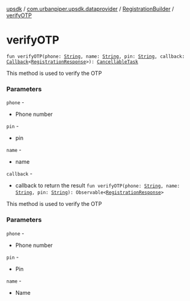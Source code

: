 [upsdk](../../index.md) / [com.urbanpiper.upsdk.dataprovider](../index.md) / [RegistrationBuilder](index.md) / [verifyOTP](./verify-o-t-p.md)

# verifyOTP

`fun verifyOTP(phone: `[`String`](https://kotlinlang.org/api/latest/jvm/stdlib/kotlin/-string/index.html)`, name: `[`String`](https://kotlinlang.org/api/latest/jvm/stdlib/kotlin/-string/index.html)`, pin: `[`String`](https://kotlinlang.org/api/latest/jvm/stdlib/kotlin/-string/index.html)`, callback: `[`Callback`](../-callback/index.md)`<`[`RegistrationResponse`](../../com.urbanpiper.upsdk.model.networkresponse/-registration-response/index.md)`>): `[`CancellableTask`](../-cancellable-task/index.md)

This method is used to verify the OTP

### Parameters

`phone` -
* Phone number

`pin` -
* pin

`name` -
* name

`callback` -
* callback to return the result
`fun verifyOTP(phone: `[`String`](https://kotlinlang.org/api/latest/jvm/stdlib/kotlin/-string/index.html)`, name: `[`String`](https://kotlinlang.org/api/latest/jvm/stdlib/kotlin/-string/index.html)`, pin: `[`String`](https://kotlinlang.org/api/latest/jvm/stdlib/kotlin/-string/index.html)`): Observable<`[`RegistrationResponse`](../../com.urbanpiper.upsdk.model.networkresponse/-registration-response/index.md)`>`

This method is used to verify the OTP

### Parameters

`phone` -
* Phone number

`pin` -
* Pin

`name` -
* Name
